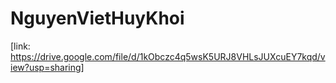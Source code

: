 
# NguyenVietHuyKhoi 
[link: https://drive.google.com/file/d/1kObczc4q5wsK5URJ8VHLsJUXcuEY7kqd/view?usp=sharing]